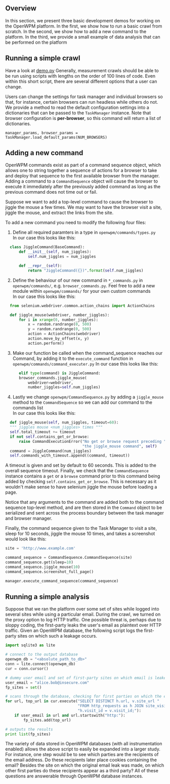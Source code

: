 ## Overview

In this section, we present three basic development demos for working on the OpenWPM platform. In the first, we show how to run a basic crawl from scratch. In the second, we show how to add a new command to the platform. In the third, we provide a small example of data analysis that can be performed on the platform

## Running a simple crawl

Have a look at [demo.py](../demo.py)
Generally, measurement crawls should be able to be run using scripts with lengths on the order of 100 lines of code.
Even within this short script, there are several different options that a user can change.

Users can change the settings for task manager and individual browsers so that, for instance, certain browsers can run headless while others do not. We provide a method to read the default configuration settings into a dictionaries that can be passed to the `TaskManager` instance. Note that browser configuration is **per-browser**, so this command will return a list of dictionaries.

`manager_params, browser_params = TaskManager.load_default_params(NUM_BROWSERS)`

## Adding a new command

OpenWPM commands exist as part of a command sequence object, which allows one to string together a sequence of actions for a browser to take and deploy that sequence to the first available browser from the manager. Adding a command to a `CommandSequence` object will cause the browser to execute it immediately after the previously added command as long as the previous command does not time out or fail.

Suppose we want to add a top-level command to cause the browser to jiggle the mouse a few times. We may want to have the browser visit a site, jiggle the mouse, and extract the links from the site.

To add a new command you need to modify the following four files:

1. Define all required paramters in a type in `openwpm/commands/types.py`  
  In our case this looks like this:
  ```python
    class JiggleCommand(BaseCommand):
        def __init__(self, num_jiggles):
            self.num_jiggles = num_jiggles

        def __repr__(self):
            return "JiggleCommand({})".format(self.num_jiggles)
  ```

2. Define the behaviour of our new command in `*_commands.py` in `openwpm/commands/`,
   e.g. `browser_commands.py`.
   Feel free to add a new module within `openwpm/commands/` for your own custom commands  
    In our case this looks like this:
  ```python
    from selenium.webdriver.common.action_chains import ActionChains

    def jiggle_mouse(webdriver, number_jiggles):
        for i in xrange(0, number_jiggles):
            x = random.randrange(0, 500)
            y = random.randrange(0, 500)
            action = ActionChains(webdriver)
            action.move_by_offset(x, y)
            action.perform()
  ```

3. Make our function be called when the command_sequence reaches our Command, by adding it to the
    `execute_command` function in `openwpm/commands/command_executer.py`
      In our case this looks like this:
  ```python
        elif type(command) is JiggleCommand:
        browser_commands.jiggle_mouse(
            webdriver=webdriver,
            number_jiggles=self.num_jiggles)
  ```

4. Lastly we change ```openwpm/CommandSequence.py``` by adding a `jiggle_mouse` method to the `CommandSequence`
  so we can add our command to the commands list  
  In our case this looks like this:
  ```python
    def jiggle_mouse(self, num_jiggles, timeout=60):
    """ jiggles mouse <num_jiggles> times """
    self.total_timeout += timeout
    if not self.contains_get_or_browse:
        raise CommandExecutionError("No get or browse request preceding "
                                    "the jiggle_mouse command", self)
    command = JiggleCommand(num_jiggles)
    self.commands_with_timeout.append((command, timeout))
  ```
   A timeout is given and set by default to 60 seconds. This is added to the overall sequence timeout. Finally, we check that the `CommandSequence` instance contains a `get` or a `browse` command prior to this command being added by checking `self.contains_get_or_browse`. This is necessary as it wouldn't make sense to have selenium jiggle the mouse before loading a page.



Notice that any arguments to the command are added both to the command sequence top-level method, and are then stored in the `Command` object to be serialized and sent across the process boundary between the task manager and browser manager.

Finally, the command sequence given to the Task Manager to visit a site, sleep for 10 seconds, jiggle the mouse 10 times, and takes a screenshot would look like this:

```python
site = 'http://www.example.com'

command_sequence = CommandSequence.CommandSequence(site)
command_sequence.get(sleep=10)
command_sequence.jiggle_mouse(10)
command_sequence.screenshot_full_page()

manager.execute_command_sequence(command_sequence)
```

## Running a simple analysis

Suppose that we ran the platform over some set of sites while logged into several sites while using a particular email. During the crawl, we turned on the proxy option to log HTTP traffic. One possible threat is, perhaps due to sloppy coding, the first-party leaks the user's email as plaintext over HTTP traffic. Given an OpenWPM database, the following script logs the first-party sites on which such a leakage occurs.

````python
import sqlite3 as lite

# connect to the output database
openwpm_db = "<absolute_path_to_db>"
conn = lite.connect(openwpm_db)
cur = conn.cursor()

# dummy user email and set of first-party sites on which email is leaked
user_email = "alice.bob@insecure.com"
fp_sites = set()

# scans through the database, checking for first parties on which the email is leaked
for url, top_url in cur.execute("SELECT DISTINCT h.url, v.site_url "
                                "FROM http_requests as h JOIN site_visits as v ON "
                                "h.visit_id = v.visit_id;"):
    if user_email in url and url.startswith("http:"):
        fp_sites.add(top_url)

# outputs the results
print list(fp_sites)
````

The variety of data stored in OpenWPM databases (with all instrumentation enabled) allows the above script to easily be expanded into a larger study. For instance, one step would be to see which parties are the recipients of the email address. Do these recipients later place cookies containing the email? Besides the site on which the original email leak was made, on which other first parties do these recipients appear as a third party? All of these questions are answerable through OpenWPM database instances.
